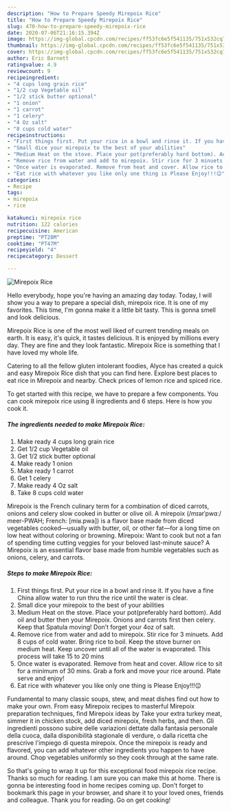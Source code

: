 ```yaml
---
description: "How to Prepare Speedy Mirepoix Rice"
title: "How to Prepare Speedy Mirepoix Rice"
slug: 470-how-to-prepare-speedy-mirepoix-rice
date: 2020-07-06T21:16:15.394Z
image: https://img-global.cpcdn.com/recipes/ff53fc6e5f541135/751x532cq70/mirepoix-rice-recipe-main-photo.jpg
thumbnail: https://img-global.cpcdn.com/recipes/ff53fc6e5f541135/751x532cq70/mirepoix-rice-recipe-main-photo.jpg
cover: https://img-global.cpcdn.com/recipes/ff53fc6e5f541135/751x532cq70/mirepoix-rice-recipe-main-photo.jpg
author: Eric Barnett
ratingvalue: 4.9
reviewcount: 9
recipeingredient:
- "4 cups long grain rice"
- "1/2 cup Vegetable oil"
- "1/2 stick butter optional"
- "1 onion"
- "1 carrot"
- "1 celery"
- "4 Oz salt"
- "8 cups cold water"
recipeinstructions:
- "First things first. Put your rice in a bowl and rinse it. If you have a fine China allow water to run thru the rice until the water is clear."
- "Small dice your mirepoix to the best of your abilities"
- "Medium Heat on the stove. Place your pot(preferably hard bottom). Add oil and butter then your Mirepoix. Onions and carrots first then celery. Keep that Spatula moving! Don’t forget your 4oz of salt."
- "Remove rice from water and add to mirepoix. Stir rice for 3 minuets. Add 8 cups of cold water. Bring rice to boil. Keep the stove burner on medium heat. Keep uncover until all of the water is evaporated. This process will take 15 to 20 mins"
- "Once water is evaporated. Remove from heat and cover. Allow rice to sit for a minimum of 30 mins. Grab a fork and move your rice around. Plate serve and enjoy!"
- "Eat rice with whatever you like only one thing is Please Enjoy!!!😉"
categories:
- Recipe
tags:
- mirepoix
- rice

katakunci: mirepoix rice 
nutrition: 122 calories
recipecuisine: American
preptime: "PT28M"
cooktime: "PT47M"
recipeyield: "4"
recipecategory: Dessert

---
```



![Mirepoix Rice](https://img-global.cpcdn.com/recipes/ff53fc6e5f541135/751x532cq70/mirepoix-rice-recipe-main-photo.jpg)

Hello everybody, hope you're having an amazing day today. Today, I will show you a way to prepare a special dish, mirepoix rice. It is one of my favorites. This time, I'm gonna make it a little bit tasty. This is gonna smell and look delicious.

Mirepoix Rice is one of the most well liked of current trending meals on earth. It is easy, it's quick, it tastes delicious. It is enjoyed by millions every day. They are fine and they look fantastic. Mirepoix Rice is something that I have loved my whole life.

Catering to all the fellow gluten intolerant foodies, Alyce has created a quick and easy Mirepoix Rice dish that you can find here. Explore best places to eat rice in Mirepoix and nearby. Check prices of lemon rice and spiced rice.


To get started with this recipe, we have to prepare a few components. You can cook mirepoix rice using 8 ingredients and 6 steps. Here is how you cook it.

<!--inarticleads1-->

##### The ingredients needed to make Mirepoix Rice:

1. Make ready 4 cups long grain rice
1. Get 1/2 cup Vegetable oil
1. Get 1/2 stick butter optional
1. Make ready 1 onion
1. Make ready 1 carrot
1. Get 1 celery
1. Make ready 4 Oz salt
1. Take 8 cups cold water


Mirepoix is the French culinary term for a combination of diced carrots, onions and celery slow cooked in butter or olive oil. A mirepoix (/mɪərˈpwɑː/ meer-PWAH; French: [miʁ.pwa]) is a flavor base made from diced vegetables cooked—usually with butter, oil, or other fat—for a long time on low heat without coloring or browning. Mirepoix: Want to cook but not a fan of spending time cutting veggies for your beloved last-minute sauce? A Mirepoix is an essential flavor base made from humble vegetables such as onions, celery, and carrots. 

<!--inarticleads2-->

##### Steps to make Mirepoix Rice:

1. First things first. Put your rice in a bowl and rinse it. If you have a fine China allow water to run thru the rice until the water is clear.
1. Small dice your mirepoix to the best of your abilities
1. Medium Heat on the stove. Place your pot(preferably hard bottom). Add oil and butter then your Mirepoix. Onions and carrots first then celery. Keep that Spatula moving! Don’t forget your 4oz of salt.
1. Remove rice from water and add to mirepoix. Stir rice for 3 minuets. Add 8 cups of cold water. Bring rice to boil. Keep the stove burner on medium heat. Keep uncover until all of the water is evaporated. This process will take 15 to 20 mins
1. Once water is evaporated. Remove from heat and cover. Allow rice to sit for a minimum of 30 mins. Grab a fork and move your rice around. Plate serve and enjoy!
1. Eat rice with whatever you like only one thing is Please Enjoy!!!😉


Fundamental to many classic soups, stew, and meat dishes find out how to make your own. From easy Mirepoix recipes to masterful Mirepoix preparation techniques, find Mirepoix ideas by Take your extra turkey meat, simmer it in chicken stock, add diced mirepoix, fresh herbs, and then. Gli ingredienti possono subire delle variazioni dettate dalla fantasia personale della cuoca, dalla disponibilità stagionale di verdure, o dalla ricetta che prescrive l&#39;impiego di questa mirepoix. Once the mirepoix is ready and flavored, you can add whatever other ingredients you happen to have around. Chop vegetables uniformly so they cook through at the same rate. 

So that's going to wrap it up for this exceptional food mirepoix rice recipe. Thanks so much for reading. I am sure you can make this at home. There is gonna be interesting food in home recipes coming up. Don't forget to bookmark this page in your browser, and share it to your loved ones, friends and colleague. Thank you for reading. Go on get cooking!
